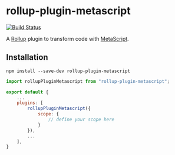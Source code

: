 # rollup-plugin-metascript
[![Build Status](https://travis-ci.org/125m125/rollup-plugin-metascript.svg?branch=master)](https://travis-ci.org/125m125/rollup-plugin-metascript)

A [Rollup](http://rollupjs.org/) plugin to transform code with [MetaScript](https://github.com/dcodeIO/MetaScript).

## Installation
```
npm install --save-dev rollup-plugin-metascript
```

```javascript
import rollupPluginMetascript from "rollup-plugin-metascript";

export default {
    ...
    plugins: [
        rollupPluginMetascript({
            scope: {
                // define your scope here
            }
        }),
        ...
    ],
}
```
